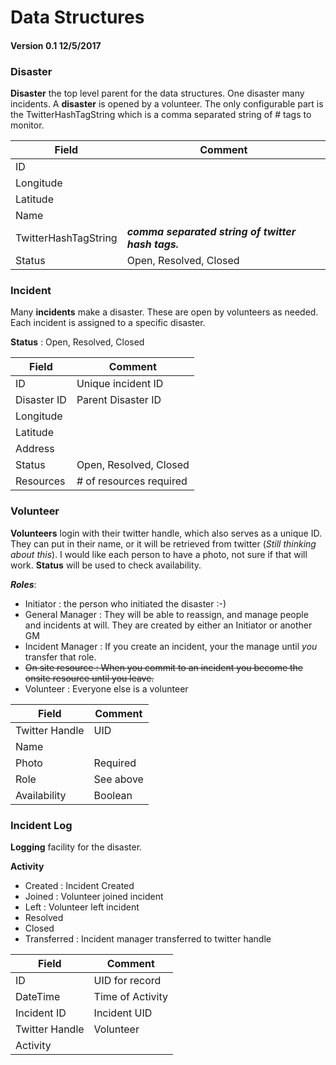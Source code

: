 # Data Structures

#### Version **0.1** 12/5/2017

### Disaster
**Disaster** the top level parent for the data structures. One disaster many incidents. A **disaster** is opened by a volunteer. The only configurable part is the TwitterHashTagString which is a comma separated string of # tags to monitor.

Field | Comment
--- | ---
ID  |
Longitude |
Latitude |
Name |
TwitterHashTagString | **_comma separated string of twitter hash tags._**
Status | Open, Resolved, Closed

### Incident
Many **incidents** make a disaster. These are open by volunteers as needed. Each incident is assigned to a specific disaster.

**Status** : Open, Resolved, Closed

Field | Comment
--- | ---
ID | Unique incident ID
Disaster ID | Parent Disaster ID
Longitude |
Latitude |
Address |
Status | Open, Resolved, Closed
Resources | # of resources required

### Volunteer

**Volunteers** login with their twitter handle, which also serves as a unique ID. They can put in their name, or it will be retrieved from twitter (_Still thinking about this_). I would like each person to have a photo, not sure if that will work. **Status** will be used to check availability.

**_Roles_**:
- Initiator : the person who initiated the disaster :-)
- General Manager : They will be able to reassign, and manage people and incidents at will. They are created by either an Initiator or another GM
- Incident Manager : If you create an incident, your the manage until _you_ transfer that role.
- ~~On site resource : When you commit to an incident you become the onsite resource until you leave.~~
- Volunteer : Everyone else is a volunteer

Field | Comment
--- | ---
Twitter Handle | UID
Name |
Photo | Required
Role  | See above
Availability | Boolean

### Incident Log

**Logging** facility  for the disaster.

**Activity**
- Created : Incident Created
- Joined : Volunteer joined incident
- Left : Volunteer left incident
- Resolved
- Closed
- Transferred : Incident manager transferred to twitter handle


Field | Comment
--- | ---
ID | UID for record
DateTime | Time of Activity
Incident ID | Incident UID
Twitter Handle | Volunteer
Activity |
